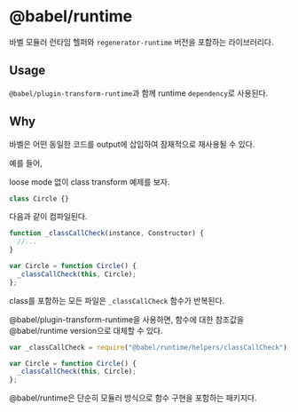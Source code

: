 # @babel/runtime

바벨 모듈러 런타임 헬퍼와 `regenerator-runtime` 버전을 포함하는 라이브러리다.

## Usage

`@babel/plugin-transform-runtime`과 함께 runtime `dependency`로 사용된다.

## Why

바벨은 어떤 동일한 코드를 output에 삽입하여 잠재적으로 재사용될 수 있다.

예를 들어,

loose mode 없이 class transform 예제를 보자.

```js
class Circle {}
```

다음과 같이 컴파일된다.

```js
function _classCallCheck(instance, Constructor) {
  //...
}

var Circle = function Circle() {
  _classCallCheck(this, Circle);
};
```

class를 포함하는 모든 파일은 `_classCallCheck` 함수가 반복된다.

@babel/plugin-transform-runtime을 사용하면, 함수에 대한 참조값을 @babel/runtime version으로 대체할 수 있다.

```js
var _classCallCheck = require("@babel/runtime/helpers/classCallCheck");

var Circle = function Circle() {
  _classCallCheck(this, Circle);
};
```

@babel/runtime은 단순히 모듈러 방식으로 함수 구현을 포함하는 패키지다.
